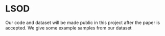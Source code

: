 # LSOD
Our code and dataset will be made public in this project after the paper is accepted.
We give some example samples from our dataset
